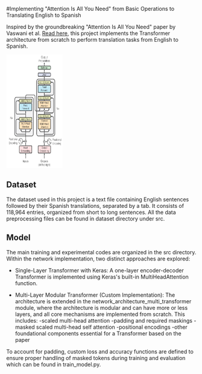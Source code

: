 #Implementing "Attention Is All You Need" from Basic Operations to Translating English to Spanish

Inspired by the groundbreaking "Attention Is All You Need" paper by Vaswani et al.  [Read here](https://papers.nips.cc/paper_files/paper/2017/hash/3f5ee243547dee91fbd053c1c4a845aa-Abstract.html), this project implements the Transformer architecture from scratch to perform translation tasks from English to Spanish.

<img src="src/visualization/Transformer_Architecture.png" alt="Transformer_Architecture" width="150" height="300">


## Dataset
The dataset used in this project is a text file containing English sentences followed by their Spanish translations, separated by a tab. It consists of 118,964 entries, organized from short to long sentences. All the data preprocessing files can be found in dataset directory under src.

## Model
The main training and experimental codes are organized in the src directory. Within the network implementation, two distinct approaches are explored:

* Single-Layer Transformer with Keras:
A one-layer encoder-decoder Transformer is implemented using Keras's built-in MultiHeadAttention function.

* Multi-Layer Modular Transformer (Custom Implementation):
The architecture is extended in the network_architecture_multi_transformer module, where the architecture is modular and can have more or less layers, and all core mechanisms are implemented from scratch. This includes:
  -scaled multi-head attention
  -padding and required maskings
  -masked scaled multi-head self attention
  -positional encodings
  -other foundational components essential for a Transformer based on the paper

To account for padding, custom loss and accuracy functions are defined to ensure proper handling of masked tokens during training and evaluation which can be found in train_model.py.